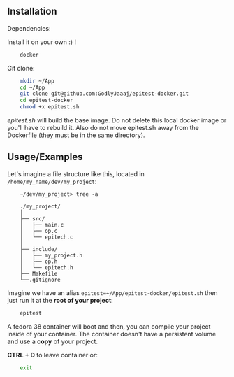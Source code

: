 
## Installation

Dependencies:

Install it on your own :) !
```bash
    docker
```

Git clone:

```bash
    mkdir ~/App
    cd ~/App
    git clone git@github.com:GodlyJaaaj/epitest-docker.git
    cd epitest-docker
    chmod +x epitest.sh
```

*epitest.sh* will build the base image. Do not delete this local docker image or you'll have to rebuild it.
Also do not move epitest.sh away from the Dockerfile (they must be in the same directory).

## Usage/Examples

Let's imagine a file structure like this, located in ```/home/my_name/dev/my_project```:
```
    ~/dev/my_project> tree -a

    ./my_project/
    │
    ├── src/
    │   ├── main.c
    │   ├── op.c
    │   └── epitech.c
    │
    ├── include/
    │   ├── my_project.h
    │   ├── op.h
    │   └── epitech.h
    ├── Makefile
    └──.gitignore
```

Imagine we have an alias ```epitest=~/App/epitest-docker/epitest.sh``` then just run it at the **root of your project**:

```bash
    epitest
```

A fedora 38 container will boot and then, you can compile your project inside of your container.
The container doesn't have a persistent volume and use a **copy** of your project.

**CTRL + D** to leave container or:
```bash
    exit
```
